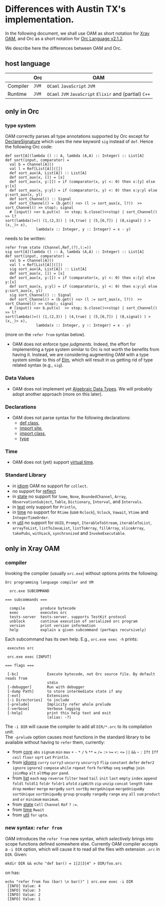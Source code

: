 # Differences with Austin TX's implementation.

In the following document, we shall use OAM as short notation for 
[Xray OAM](https://github.com/360dialog/xorc-oam-compiler), and Orc as a short notation for 
[Orc Language v2.1.2](https://github.com/orc-lang/orc/tree/v2.1.2).

We describe here the differences between OAM and Orc.

## host language

|| Orc | OAM|
|----------|-------|----------------------|
| Compiler | `JVM` | `OCaml`  `JavaScript` `JVM` |
| Runtime  | `JVM` | `OCaml` `JVM` `JavaScript` `Elixir` and (partial) `C++`|

## only in Orc

### type system

OAM correctly parses all type annotations supported by Orc except for
[DeclareSignature](https://orc.csres.utexas.edu/documentation/html/refmanual/ref.types.typeinfo.html#ref.types.typeinfo.function) which uses the new keyword `sig` instead of `def`.  Hence the following Orc code:
```
def sort[A](lambda () :: A, lambda (A,A) :: Integer) :: List[A]
def sort(input, comparator) =
  val b = Channel[A]()
  val l = Ref[List[A]]([])
  def sort_aux(A, List[A]) :: List[A]
  def sort_aux(x, []) = [x]
  def sort_aux(x, y:[]) = if (comparator(x, y) <: 0) then x:[y] else y:[x]
  def sort_aux(x, y:yl) = if (comparator(x, y) <: 0) then x:y:yl else y:sort_aux(x, yl)
  def sort_Channel() :: Signal
  def sort_Channel() = (b.get() >x> (l := sort_aux(x, l?))  >> sort_Channel() >> stop); signal
  # (input() >x> b.put(x)  >> stop; b.close()>>stop) | sort_Channel() >> l?
sort(lambda()=(( (1,(2,3)) | (4,true) | (5,[6,7]) | (8,signal) ) >(x,_)> x),
              lambda(x :: Integer, y :: Integer) = x - y)
```
needs to be written:
```
refer from state (Channel,Ref,(?),(:=))
sig sort[A](lambda () :: A, lambda (A,A) :: Integer) :: List[A]
def sort(input, comparator) =
  val b = Channel[A]()
  val l = Ref[List[A]]([])
  sig sort_aux(A, List[A]) :: List[A]
  def sort_aux(x, []) = [x]
  def sort_aux(x, y:[]) = if (comparator(x, y) <: 0) then x:[y] else y:[x]
  def sort_aux(x, y:yl) = if (comparator(x, y) <: 0) then x:y:yl else y:sort_aux(x, yl)
  sig sort_Channel() :: Signal
  def sort_Channel() = (b.get() >x> (l := sort_aux(x, l?))  >> sort_Channel() >> stop); signal
  # (input() >x> b.put(x)  >> stop; b.close()>>stop) | sort_Channel() >> l?
sort(lambda()=(( (1,(2,3)) | (4,true) | (5,[6,7]) | (8,signal) ) >(x,_)> x),
              lambda(x :: Integer, y :: Integer) = x - y)
```
(more on the `refer from` syntax below).

* OAM does not enforce *type judgments*. Indeed, the effort for implementing a type system similar to Orc is not worth the benefits from having it. Instead, we are considering augmenting OAM with a type system similar to this of [Elm](https://guide.elm-lang.org/types/), which will result in us getting rid of type related syntax (e.g., `sig`).

### Data Values 

* OAM does not implement yet [Algebraic Data Types](https://orc.csres.utexas.edu/documentation/html/refmanual/ref.data.datatype.html). We will probably adopt another approach (more on this later).

### Declarations

* OAM does not parse syntax for the following declarations:
   * [def class](https://orc.csres.utexas.edu/documentation/html/refmanual/ref.declarations.defclass.html),
   * [import site](https://orc.csres.utexas.edu/documentation/html/refmanual/ref.declarations.site.html),
   * [import class](https://orc.csres.utexas.edu/documentation/html/refmanual/ref.declarations.class.html),
   * [type](https://orc.csres.utexas.edu/documentation/html/refmanual/ref.declarations.type.html)

### Time

* OAM does not (yet) support [virtual time](https://orc.csres.utexas.edu/documentation/html/refmanual/ref.time.virtual.html).

### Standard Library

* in [idiom](https://orc.csres.utexas.edu/documentation/html/refmanual/ref.stdlib.idioms.html) OAM no support for `collect`.
* no support for [reflect](https://orc.csres.utexas.edu/documentation/html/refmanual/ref.stdlib.reflect.html)
* in [state](https://orc.csres.utexas.edu/documentation/html/refmanual/ref.stdlib.state.html) no support for `Some`, `None`, 
 `BoundedChannel`, `Array`, `ObservationSubject`, `Table`, `Dictionary`, `Interval`, and `Intervals`.
* in [text](https://orc.csres.utexas.edu/documentation/html/refmanual/ref.stdlib.text.html) only support for `Println`,
* in [time](https://orc.csres.utexas.edu/documentation/html/refmanual/ref.stdlib.time.html) no support for 
`Rtime` (use `Rclock`),  `Vclock`, `Vawait`, `Vtime` and `IntegerTimeOrder`.
* in [util](https://orc.csres.utexas.edu/documentation/html/refmanual/ref.stdlib.util.html) no support for
 `UUID`, `Prompt`, `IterableToStream`, `iterableToList`,
`arrayToList`, `listToJavaList`, `listToArray`, `fillArray`, `sliceArray`, `takePubs`, 
`withLock`, `synchronized` and `InvokeExecutable`.

## only in Xray OAM

### compiler 
Invoking the compiler (usually `orc.exe`) without options prints the following:
```
Orc programming language compiler and VM

  orc.exe SUBCOMMAND

=== subcommands ===

  compile       produce bytecode
  exec          executes orc
  tests-server  tests-server. supports TestKit protocol
  unblock       continue execution of serialized orc program
  version       print version information
  help          explain a given subcommand (perhaps recursively)
  ```
  Each subcommand has its own help. E.g., `orc.exe exec -h` prints:
 ```
  executes orc

  orc.exe exec [INPUT]

=== flags ===

  [-bc]             Execute bytecode, not Orc source file. By default reads from
                    stdin
  [-debugger]       Run with debugger
  [-dump Path]      to store intermediate state if any
  [-ext]            Extensions
  [-i Directories]  to include
  [-prelude]        Implicity refer whole prelude
  [-verbose]        Verbose logging
  [-help]           print this help text and exit
                    (alias: -?)
```
The `-i DIR` will cause the compiler to add all `DIR/*.orc` to its compilation unit.  
The `-prelude` option causes most functions in the standard library to be available without having to `refer` them, currently:
* from [core](https://orc.csres.utexas.edu/documentation/html/refmanual/ref.stdlib.core.html) 
               `abs` `signum` `min` `max` `+` `-` `*` `/` `%` `**` `=` `/=` `:>` 
               `>=` `<:` `<=` `||` `&&` `~` `:` `Ift` `Iff` `ceil`  `floor` `sqrt` `Let` `Println`.
* from [idioms](https://orc.csres.utexas.edu/documentation/html/refmanual/ref.stdlib.idioms.html) 
               `curry` `curry3` `uncurry` `uncurry3` `flip` `constant` `defer`
               `defer2` `ignore` `ignore2` `compose` `while` `repeat` `fork`
               `forkMap` `seq` `seqMap` `join` `joinMap` `alt` `altMap` `por`
               `pand`.
* from [list](https://orc.csres.utexas.edu/documentation/html/refmanual/ref.stdlib.list.html) 
             `each` `map` `reverse` `filter` `head` `tail` `init` `last`
             `empty` `index` `append` `foldl` `foldl1` `foldr` `foldr1`
             `afold` `zipWith` `zip` `unzip` `concat` `length` `take` `drop`
             `member` `merge` `mergeBy` `sort` `sortBy` `mergeUnique`
             `mergeUniqueBy` `sortUnique` `sortUniqueBy` `group` `groupBy`
             `rangeBy` `range` `any` `all` `sum` `product` `and` `or`
             `minimum` `maximum`.
* from [state](https://orc.csres.utexas.edu/documentation/html/refmanual/ref.stdlib.state.html) 
             `Cell` `Channel` `Ref` `?` `:=`.
* from [time](https://orc.csres.utexas.edu/documentation/html/refmanual/ref.stdlib.time.html) 
             `Rwait`
* from [util](https://orc.csres.utexas.edu/documentation/html/refmanual/ref.stdlib.util.html) 
             `for` `upto`.



### new syntax: `refer from`

OAM introduces the  `refer from` new syntax, which *selectively* brings into scope functions defined somewhere else. Currently OAM compiler accepts a `-i DIR` option, which will cause it to read all the files with extension `.orc` in `DIR`. 
Given:
```
mkdir DIR && echo "def bar() = 1|2|3|4" > DIR/foo.orc
```
on has:
```
echo "refer from foo (bar) \n bar()" | orc.exe exec -i DIR
 [INFO] Value: 4
 [INFO] Value: 3
 [INFO] Value: 2
 [INFO] Value: 1
```


